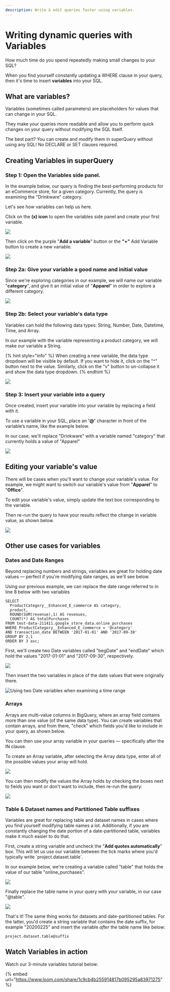```yaml
---
description: Write & edit queries faster using variables.
---
```


# Writing dynamic queries with Variables

How much time do you spend repeatedly making small changes to your SQL? 

When you find yourself constantly updating a WHERE clause in your query, then it's time to insert **variables** into your SQL.

## What are variables?

Variables \(sometimes called parameters\) are placeholders for values that can change in your SQL.

They make your queries more readable and allow you to perform quick changes on your query without modifying the SQL itself. 

The best part? You can create and modify them in superQuery without using any SQL! No DECLARE or SET clauses required.

## Creating Variables in superQuery

### Step 1: Open the Variables side panel.

In the example below, our query is finding the best-performing products for an eCommerce store, for a given category. Currently, the query is examining the "Drinkware" category.

Let's see how variables can help us here. 

Click on the **\(x\) icon** to open the variables side panel and create your first variable.

![](../.gitbook/assets/image%20%284%29.png)

Then click on the purple "**Add a variable**" button or  the **"+"** Add Variable button to create a new variable.

![](../.gitbook/assets/image%20%2877%29.png)

### Step 2a: Give your variable a good name and initial value

Since we're exploring categories in our example, we will name our variable "**category**", and give it an initial value of "**Apparel**" in order to explore a different category.

![](../.gitbook/assets/image%20%2854%29.png)

### Step 2b: Select your variable's data type

Variables can hold the following data types: String, Number, Date, Datetime, Time, and Array.

In our example with the variable representing a product category, we will make our variable a String.

{% hint style="info" %}
When creating a new variable, the data type dropdown will be visible by default. If you want to hide it, click on the "^" button next to the value. Similarly, click on the "v" button to un-collapse it and show the data type dropdown.
{% endhint %}

![](../.gitbook/assets/image%20%283%29.png)

### Step 3: Insert your variable into a query

Once created, insert your variable into your variable by replacing a field with it.

To use a variable in your SQL, place an **'@'** character in front of the variable’s name, like the example below.

In our case, we'll replace "Drinkware" with a variable named "category" that currently holds a value of "Apparel"

![](../.gitbook/assets/cleanshot-2021-04-12-at-14.08.45.gif)

## Editing your variable's value

There will be cases when you'll want to change your variable's value. For example, we might want to switch our variable's value from "**Apparel**" to "**Office**". 

To edit your variable's value, simply update the text box corresponding to the variable.

Then re-run the query to have your results reflect the change in variable value, as shown below.

![](../.gitbook/assets/cleanshot-2021-04-12-at-14.19.38.gif)

## Other use cases for variables

### Dates and Date Ranges

Beyond replacing numbers and strings, variables are great for holding date values — perfect if you're modifying date ranges, as we'll see below.

Using our previous example, we can replace the date range referred to in line 8 below with two variables

```text
SELECT 
  ProductCategory__Enhanced_E_commerce AS category,
  product, 
  ROUND(SUM(revenue),1) AS revenues, 
  COUNT(*) AS totalPurchases 
FROM test-data-211411.google_store_data.online_purchases 
WHERE ProductCategory__Enhanced_E_commerce = '@category' 
AND transaction_date BETWEEN '2017-01-01' AND '2017-09-30' 
GROUP BY 2,1 
ORDER BY 3 asc;
```



First, we'll create two Date variables called "begDate" and "endDate" which hold the values "2017-01-01" and "2017-09-30", respectively.

![](../.gitbook/assets/image%20%2874%29.png)

Then insert the two variables in place of the date values that were originally there.

![Using two Date variables when examining a time range](../.gitbook/assets/image%20%28118%29.png)

### Arrays

Arrays are multi-value columns in BigQuery, where an array field contains more than one value \(of the same data type\). You can create variables that contain arrays, and from there, "check" which fields you'd like to include in your query, as shown below.

You can then use your array variable in your queries — specifically after the IN clause.

To create an Array variable, after selecting the Array data type, enter all of the possible values your array will hold.

![](../.gitbook/assets/image%20%2819%29.png)

You can then modify the values the Array holds by checking the boxes next to fields you want or don't want to include, then re-run the query:

![](../.gitbook/assets/arrayquery-.gif)

### Table & Dataset names and Partitioned Table suffixes

Variables are great for replacing table and dataset names in cases where you find yourself modifying table names a lot. Additionally, if you are constantly changing the date portion of a date-partitioned table, variables make it much easier to do that.

First, create a string variable and uncheck the "**Add quotes automatically**" box. This will let us use our variable between the tick marks where you'd typically write \`project.dataset.table\`.

In our example below, we're creating a variable called "table" that holds the value of our table "online\_purchases".

![](../.gitbook/assets/image%20%2831%29.png)

Finally replace the table name in your query with your variable, in our case "@table".

![](../.gitbook/assets/image%20%2850%29.png)

That's it! The same thing works for datasets and date-partitioned tables. For the latter, you'd create a string variable that contains the date suffix, for example "20200225" and insert the variable _after_  the table name like below:

`project.dataset.table@suffix`

## Watch Variables in action

Watch our 3-minute variables tutorial below:

{% embed url="https://www.loom.com/share/1c9cb4b255914817b095295a83971275" %}



